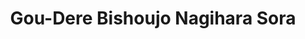 --- 
title: "Gou-Dere Bishoujo Nagihara Sora"
publishdate: "2019-9-9T16:48:46+02:00"
src: "https://365manga.net/manga/gou-dere-bishoujo-nagihara-sora"
image: "https://data.365manga.net/images/thumbnails/1946-gou-dere-bishoujo-nagihara-sora.jpg"
description: "Shouta is an otaku who's only love in the world is manga. One day, he happens to wish for one of his favorite characters, Nagihara Sora, to be by his side... and so she does! But what is he to do when he finds that his gentle and weak Sora has turned out to be a violent gou-dere* who views the world as a ero-game to be conquered for his…"
---